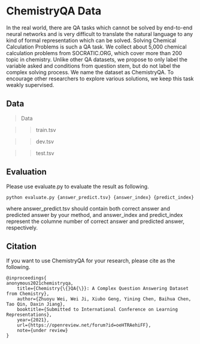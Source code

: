 # ChemistryQA Data


In the real world, there are QA tasks which cannot be solved by end-to-end neural networks and is very difficult to translate the natural language to any kind of formal representation which can be solved. Solving Chemical Calculation Problems is such a QA task. We collect about 5,000 chemical calculation problems from SOCRATIC.ORG, which cover more than 200 topic in chemistry. Unlike other QA datasets, we propose to only label the variable asked and conditions from question stem, but do not label the complex solving process. We name the dataset as ChemistryQA. To encourage other researchers to explore various solutions, we keep this task weakly supervised.


## Data

>Data

>>train.tsv

>>dev.tsv

>>test.tsv

## Evaluation

Please use evaluate.py to evaluate the result as following.
```
python evaluate.py {answer_predict.tsv} {answer_index} {predict_index}
```
where answer_predict.tsv should contain both correct answer and predicted answer by your method, and answer_index and predict_index represent the columne number of correct answer and predicted answer, respectively. 


## Citation

If you want to use ChemistryQA for your research, please cite as the following. 

```
@inproceedings{
anonymous2021chemistryqa,
    title={Chemistry{\{}QA{\}}: A Complex Question Answering Dataset from Chemistry},
    author={Zhuoyu Wei, Wei Ji, Xiubo Geng, Yining Chen, Baihua Chen, Tao Qin, Daxin Jiang},
    booktitle={Submitted to International Conference on Learning Representations},
    year={2021},
    url={https://openreview.net/forum?id=oeHTRAehiFF},
    note={under review}
}
```
